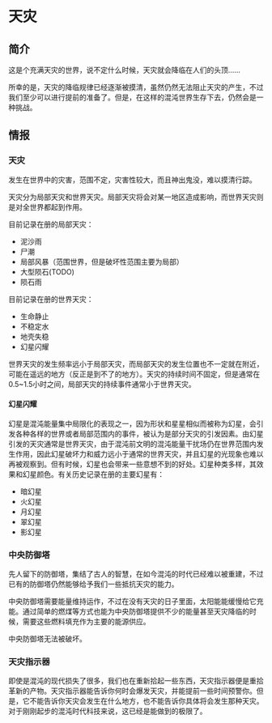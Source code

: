 # 天灾
## 简介
这是个充满天灾的世界，说不定什么时候，天灾就会降临在人们的头顶……

所幸的是，天灾的降临规律已经逐渐被摸清，虽然仍然无法阻止天灾的产生，不过我们至少可以进行提前的准备了。但是，在这样的混沌世界生存下去，仍然会是一种挑战。

## 情报
### **天灾**
发生在世界中的灾害，范围不定，灾害性较大，而且神出鬼没，难以摸清行踪。

天灾分为局部天灾和世界天灾。局部天灾将会对某一地区造成影响，而世界天灾则是对全世界都起到作用。

目前记录在册的局部天灾：
* 泥沙雨
* 尸潮
* 局部风暴（范围世界，但是破坏性范围主要为局部）
* 大型陨石(TODO)
* 陨石雨

目前记录在册的世界天灾：
* 生命静止
* 不稳定水
* 地壳失稳
* 幻星闪耀

世界天灾的发生频率远小于局部天灾，而局部天灾的发生位置也不一定就在附近，可能在遥远的地方（反正是到不了的地方）。天灾的持续时间不固定，但是通常在0.5~1.5小时之间，局部天灾的持续事件通常小于世界天灾。

#### **幻星闪耀**
幻星是混沌能量集中局限化的表现之一，因为形状和星星相似而被称为幻星，会引发各种各样的世界或者局部范围内的事件，被认为是部分天灾的引发因素。由幻星引发的天灾通常是世界天灾，由于混沌前文明的混沌能量干扰场仍在世界范围内发生作用，因此幻星破坏力和威力远小于通常的世界天灾，并且幻星的光现象也难以再被观察到。但有时候，幻星也会带来一些意想不到的好处。幻星种类多样，其效果和幻星颜色。有关历史记录在册的主要幻星有：
* 暗幻星
* 火幻星
* 月幻星
* 翠幻星
* 影幻星

### **中央防御塔**
先人留下的防御塔，集结了古人的智慧，在如今混沌的时代已经难以被重建，不过已有的防御塔仍然能够给予我们一些抵抗天灾的能力。

中央防御塔需要能量维持运作，不过在没有天灾的日子里面，太阳能能缓慢给它充能。通过简单的燃煤等方式也能为中央防御塔提供不少的能量甚至天灾降临的时候，需要这些燃料填充作为主要的能源供应。

中央防御塔无法被破坏。

### **天灾指示器**
即使是混沌的现代损失了很多，我们也在重新拾起一些东西，天灾指示器便是重拾革新的产物。天灾指示器能告诉你何时会爆发天灾，并能提前一些时间预警你。但是，它不能告诉你天灾会发生在什么地方，也不能告诉你具体将会发生那种天灾。对于刚刚起步的混沌时代科技来说，这已经是能做到的极限了。

